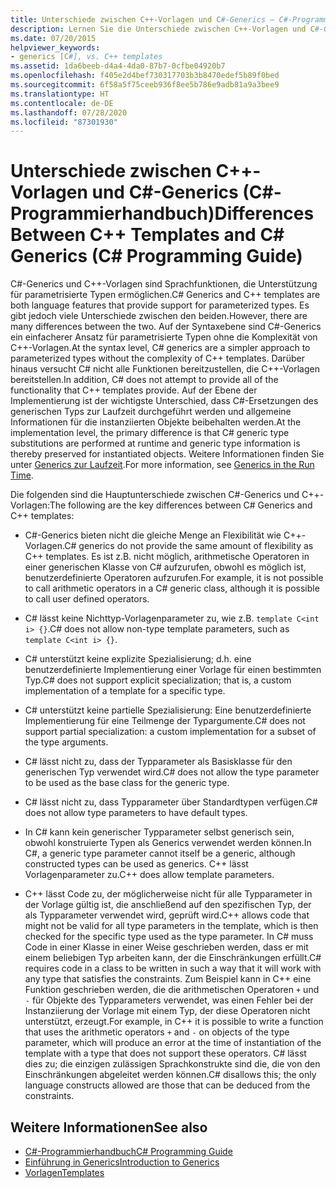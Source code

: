 ```yaml
---
title: Unterschiede zwischen C++-Vorlagen und C#-Generics – C#-Programmierhandbuch
description: Lernen Sie die Unterschiede zwischen C++-Vorlagen und C#-Generics kennen. Beides sind Sprachfeatures, die Unterstützung für parametrisierte Typen bieten.
ms.date: 07/20/2015
helpviewer_keywords:
- generics [C#], vs. C++ templates
ms.assetid: 1da6beeb-d4a4-4da0-87b7-0cfbe04920b7
ms.openlocfilehash: f405e2d4bef730317703b3b8470edef5b89f0bed
ms.sourcegitcommit: 6f58a5f75ceeb936f8ee5b786e9adb81a9a3bee9
ms.translationtype: HT
ms.contentlocale: de-DE
ms.lasthandoff: 07/28/2020
ms.locfileid: "87301930"
---
```

# <a name="differences-between-c-templates-and-c-generics-c-programming-guide"></a><span data-ttu-id="7f781-104">Unterschiede zwischen C++-Vorlagen und C#-Generics (C#-Programmierhandbuch)</span><span class="sxs-lookup"><span data-stu-id="7f781-104">Differences Between C++ Templates and C# Generics (C# Programming Guide)</span></span>
<span data-ttu-id="7f781-105">C#-Generics und C++-Vorlagen sind Sprachfunktionen, die Unterstützung für parametrisierte Typen ermöglichen.</span><span class="sxs-lookup"><span data-stu-id="7f781-105">C# Generics and C++ templates are both language features that provide support for parameterized types.</span></span> <span data-ttu-id="7f781-106">Es gibt jedoch viele Unterschiede zwischen den beiden.</span><span class="sxs-lookup"><span data-stu-id="7f781-106">However, there are many differences between the two.</span></span> <span data-ttu-id="7f781-107">Auf der Syntaxebene sind C#-Generics ein einfacherer Ansatz für parametrisierte Typen ohne die Komplexität von C++-Vorlagen.</span><span class="sxs-lookup"><span data-stu-id="7f781-107">At the syntax level, C# generics are a simpler approach to parameterized types without the complexity of C++ templates.</span></span> <span data-ttu-id="7f781-108">Darüber hinaus versucht C# nicht alle Funktionen bereitzustellen, die C++-Vorlagen bereitstellen.</span><span class="sxs-lookup"><span data-stu-id="7f781-108">In addition, C# does not attempt to provide all of the functionality that C++ templates provide.</span></span> <span data-ttu-id="7f781-109">Auf der Ebene der Implementierung ist der wichtigste Unterschied, dass C#-Ersetzungen des generischen Typs zur Laufzeit durchgeführt werden und allgemeine Informationen für die instanziierten Objekte beibehalten werden.</span><span class="sxs-lookup"><span data-stu-id="7f781-109">At the implementation level, the primary difference is that C# generic type substitutions are performed at runtime and generic type information is thereby preserved for instantiated objects.</span></span> <span data-ttu-id="7f781-110">Weitere Informationen finden Sie unter [Generics zur Laufzeit](./generics-in-the-run-time.md).</span><span class="sxs-lookup"><span data-stu-id="7f781-110">For more information, see [Generics in the Run Time](./generics-in-the-run-time.md).</span></span>  
  
 <span data-ttu-id="7f781-111">Die folgenden sind die Hauptunterschiede zwischen C#-Generics und C++-Vorlagen:</span><span class="sxs-lookup"><span data-stu-id="7f781-111">The following are the key differences between C# Generics and C++ templates:</span></span>  
  
- <span data-ttu-id="7f781-112">C#-Generics bieten nicht die gleiche Menge an Flexibilität wie C++-Vorlagen.</span><span class="sxs-lookup"><span data-stu-id="7f781-112">C# generics do not provide the same amount of flexibility as C++ templates.</span></span> <span data-ttu-id="7f781-113">Es ist z.B. nicht möglich, arithmetische Operatoren in einer generischen Klasse von C# aufzurufen, obwohl es möglich ist, benutzerdefinierte Operatoren aufzurufen.</span><span class="sxs-lookup"><span data-stu-id="7f781-113">For example, it is not possible to call arithmetic operators in a C# generic class, although it is possible to call user defined operators.</span></span>  
  
- <span data-ttu-id="7f781-114">C# lässt keine Nichttyp-Vorlagenparameter zu, wie z.B. `template C<int i> {}`.</span><span class="sxs-lookup"><span data-stu-id="7f781-114">C# does not allow non-type template parameters, such as `template C<int i> {}`.</span></span>  
  
- <span data-ttu-id="7f781-115">C# unterstützt keine explizite Spezialisierung; d.h. eine benutzerdefinierte Implementierung einer Vorlage für einen bestimmten Typ.</span><span class="sxs-lookup"><span data-stu-id="7f781-115">C# does not support explicit specialization; that is, a custom implementation of a template for a specific type.</span></span>  
  
- <span data-ttu-id="7f781-116">C# unterstützt keine partielle Spezialisierung: Eine benutzerdefinierte Implementierung für eine Teilmenge der Typargumente.</span><span class="sxs-lookup"><span data-stu-id="7f781-116">C# does not support partial specialization: a custom implementation for a subset of the type arguments.</span></span>  
  
- <span data-ttu-id="7f781-117">C# lässt nicht zu, dass der Typparameter als Basisklasse für den generischen Typ verwendet wird.</span><span class="sxs-lookup"><span data-stu-id="7f781-117">C# does not allow the type parameter to be used as the base class for the generic type.</span></span>  
  
- <span data-ttu-id="7f781-118">C# lässt nicht zu, dass Typparameter über Standardtypen verfügen.</span><span class="sxs-lookup"><span data-stu-id="7f781-118">C# does not allow type parameters to have default types.</span></span>  
  
- <span data-ttu-id="7f781-119">In C# kann kein generischer Typparameter selbst generisch sein, obwohl konstruierte Typen als Generics verwendet werden können.</span><span class="sxs-lookup"><span data-stu-id="7f781-119">In C#, a generic type parameter cannot itself be a generic, although constructed types can be used as generics.</span></span> <span data-ttu-id="7f781-120">C++ lässt Vorlagenparameter zu.</span><span class="sxs-lookup"><span data-stu-id="7f781-120">C++ does allow template parameters.</span></span>  
  
- <span data-ttu-id="7f781-121">C++ lässt Code zu, der möglicherweise nicht für alle Typparameter in der Vorlage gültig ist, die anschließend auf den spezifischen Typ, der als Typparameter verwendet wird, geprüft wird.</span><span class="sxs-lookup"><span data-stu-id="7f781-121">C++ allows code that might not be valid for all type parameters in the template, which is then checked for the specific type used as the type parameter.</span></span> <span data-ttu-id="7f781-122">In C# muss Code in einer Klasse in einer Weise geschrieben werden, dass er mit einem beliebigen Typ arbeiten kann, der die Einschränkungen erfüllt.</span><span class="sxs-lookup"><span data-stu-id="7f781-122">C# requires code in a class to be written in such a way that it will work with any type that satisfies the constraints.</span></span> <span data-ttu-id="7f781-123">Zum Beispiel kann in C++ eine Funktion geschrieben werden, die die arithmetischen Operatoren `+` und `-` für Objekte des Typparameters verwendet, was einen Fehler bei der Instanziierung der Vorlage mit einem Typ, der diese Operatoren nicht unterstützt, erzeugt.</span><span class="sxs-lookup"><span data-stu-id="7f781-123">For example, in C++ it is possible to write a function that uses the arithmetic operators `+` and `-` on objects of the type parameter, which will produce an error at the time of instantiation of the template with a type that does not support these operators.</span></span> <span data-ttu-id="7f781-124">C# lässt dies zu; die einzigen zulässigen Sprachkonstrukte sind die, die von den Einschränkungen abgeleitet werden können.</span><span class="sxs-lookup"><span data-stu-id="7f781-124">C# disallows this; the only language constructs allowed are those that can be deduced from the constraints.</span></span>  
  
## <a name="see-also"></a><span data-ttu-id="7f781-125">Weitere Informationen</span><span class="sxs-lookup"><span data-stu-id="7f781-125">See also</span></span>

- [<span data-ttu-id="7f781-126">C#-Programmierhandbuch</span><span class="sxs-lookup"><span data-stu-id="7f781-126">C# Programming Guide</span></span>](../index.md)
- [<span data-ttu-id="7f781-127">Einführung in Generics</span><span class="sxs-lookup"><span data-stu-id="7f781-127">Introduction to Generics</span></span>](./index.md)
- [<span data-ttu-id="7f781-128">Vorlagen</span><span class="sxs-lookup"><span data-stu-id="7f781-128">Templates</span></span>](/cpp/cpp/templates-cpp)
